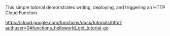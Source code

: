 This simple tutorial demonstrates writing, deploying, and triggering an HTTP Cloud Function.

https://cloud.google.com/functions/docs/tutorials/http?authuser=0#functions_helloworld_get_tutorial-go